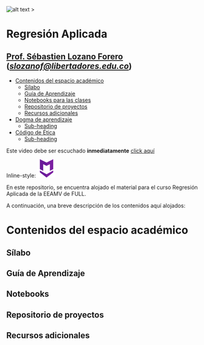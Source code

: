 ![alt text >](https://github.com/sebmatecho/Regresion-Aplicada/blob/main/logo.png?raw=true)

# Regresión Aplicada

## [Prof. Sébastien Lozano Forero](https://www.linkedin.com/in/s%C3%A9bastien-lozano-forero-5501476a/)  (*slozanof@libertadores.edu.co*)

- [Contenidos del espacio académico](#contenidos-del-espacio-académico)
  * [Sílabo](#sílabo)    
  * [Guía de Aprendizaje](#guia-de-aprendizaje)    
  * [Notebooks para las clases](#notebooks)    
  * [Repositorio de proyectos](#repositorio-de-proyectos)    
  * [Recursos adicionales](#recursos-adicionales)    
- [Dogma de aprendizaje](#heading-1)
  * [Sub-heading](#sub-heading-1)
- [Código de Ética](#heading-2)
  * [Sub-heading](#sub-heading-2)


Este video debe ser escuchado **inmediatamente** [click aquí](https://www.youtube.com/watch?v=H6Cb3oeHjqc&ab_channel=TheSoulflytriber)

Inline-style: 
![aquí](https://github.com/adam-p/markdown-here/raw/master/src/common/images/icon48.png "su madre")

En este repositorio, se encuentra alojado el material para el curso Regresión Aplicada de la EEAMV de FULL.

A continuación, una breve descripción de los contenidos aquí alojados: 

# Contenidos del espacio académico

## Sílabo
## Guía de Aprendizaje
## Notebooks
## Repositorio de proyectos
## Recursos adicionales


